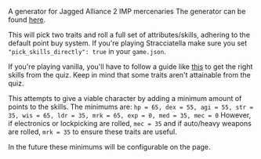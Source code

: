 A generator for Jagged Alliance 2 IMP mercenaries
The generator can be found [here](dijidiji.github.io/ja2-impgen/).

This will pick two traits and roll a full set of attributes/skills, adhering to the default point buy system.
If you're playing Stracciatella make sure you set `"pick_skills_directly": true` in your `game.json`.

If you're playing vanilla, you'll have to follow a guide like [this](https://fadden.com/gaming/ja2/#quiz) to get the right skills from the quiz. Keep in mind that some traits aren't attainable from the quiz.

This attempts to give a viable character by adding a minimum amount of points to the skills. The minimums are:
`hp = 65, dex = 55, agi = 55, str = 35, wis = 65, ldr = 35, mrk = 65, exp = 0, med = 35, mec = 0`
However, if electronics or lockpicking are rolled, `mec = 35` and if auto/heavy weapons are rolled, `mrk = 35` to ensure these traits are useful.

In the future these minimums will be configurable on the page.